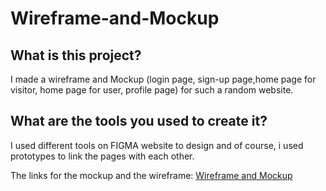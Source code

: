 # Wireframe-and-Mockup

## What is this project? 
I made a wireframe and Mockup (login page, sign-up page,home page for visitor, home page for user, profile page) for such a random website.

## What are the tools you used to create it? 
I used different tools on FIGMA website to design and of course, i used prototypes to link the pages with each other.

The links for the mockup and the wireframe: [Wireframe and Mockup](https://www.figma.com/design/QW3JrcRUCnQVE8ZZJsyJ62/Untitled?node-id=0-1&t=etAMqZyeGL89BRC7-0)
